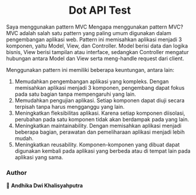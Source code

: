 <h1 align="center">Dot API Test</h1>

Saya menggunakan pattern MVC
Mengapa menggunakan pattern MVC?
MVC adalah salah satu pattern yang paling umum digunakan dalam pengembangan aplikasi web. Pattern ini memisahkan aplikasi menjadi 3 komponen, yaitu Model, View, dan Controller. Model berisi data dan logika bisnis, View berisi tampilan atau interface, sedangkan Controller mengatur hubungan antara Model dan View serta meng-handle request dari client.

Menggunakan pattern ini memiliki beberapa keuntungan, antara lain:

1. Memudahkan pengembangan aplikasi yang kompleks. Dengan memisahkan aplikasi menjadi 3 komponen, pengembang dapat fokus pada satu bagian tanpa mempengaruhi yang lain.
2. Memudahkan pengujian aplikasi. Setiap komponen dapat diuji secara terpisah tanpa harus mengganggu yang lain.
3. Meningkatkan fleksibilitas aplikasi. Karena setiap komponen diisolasi, perubahan pada satu komponen tidak akan berdampak pada yang lain.
4. Meningkatkan maintainability. Dengan memisahkan aplikasi menjadi beberapa bagian, perawatan dan pemeliharaan aplikasi menjadi lebih mudah.
5. Meningkatkan reusability. Komponen-komponen yang dibuat dapat digunakan kembali pada aplikasi yang berbeda atau di tempat lain pada aplikasi yang sama.

### Author

👤 **Andhika Dwi Khalisyahputra**
